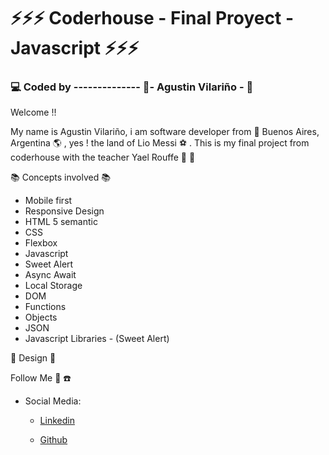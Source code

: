
# :zap::zap::zap: Coderhouse - Final Proyect - Javascript :zap::zap::zap:

### :computer: Coded by -------------- :saxophone:- Agustin Vilariño - :saxophone:

Welcome !!

My name is Agustin Vilariño, i am software developer from  📌  Buenos Aires, Argentina  🌎  , yes ! the land of Lio Messi  ⚽  . This is my final project from coderhouse with the teacher Yael Rouffe 👋  👋

📚  Concepts involved  📚

-   Mobile first
-   Responsive Design
-   HTML 5 semantic
-   CSS
-   Flexbox
-   Javascript
-   Sweet Alert
-   Async Await
-   Local Storage
-   DOM
-   Functions
-   Objects
-   JSON
-   Javascript Libraries - (Sweet Alert)

📐  Design  📐

[](https://raw.githubusercontent.com/avilarino/coderhouse-final-project/master/assets/designs/apple-project.png)

[](https://raw.githubusercontent.com/avilarino/coderhouse-final-project/master/assets/designs/apple-project-2.png)



Follow Me  🙌  ☎️

-   Social Media:
    -   [Linkedin](https://www.linkedin.com/in/agust%C3%ADn-vilari%C3%B1o-17914564/)
        
    -   [Github](https://github.com/avilarino)
















